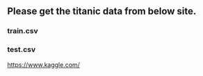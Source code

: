 ## Please get the titanic data from below site.

### train.csv
### test.csv

https://www.kaggle.com/
